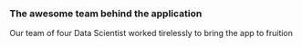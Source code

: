 ### The awesome team behind the application

Our team of four Data Scientist worked tirelessly to bring the app to fruition
